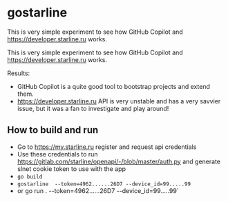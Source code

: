 # gostarline
This is very simple experiment to see how GitHub Copilot and https://developer.starline.ru works.

This is very simple experiment to see how GitHub Copilot and https://developer.starline.ru works.

Results:
- GitHub Copilot is a quite good tool to bootstrap projects and extend them.
- https://developer.starline.ru API is very unstable and has a very savvier issue, but it was a fan to investigate and play around!

## How to build and run
- Go to https://my.starline.ru register and request api credentials
- Use these credentials to run https://gitlab.com/starline/openapi/-/blob/master/auth.py and generate slnet cookie token to use with the app
- `go build`
- `gostarline  --token=4962......26D7 --device_id=99.....99`
- or go run . --token=4962......26D7 --device_id=99.....99`
